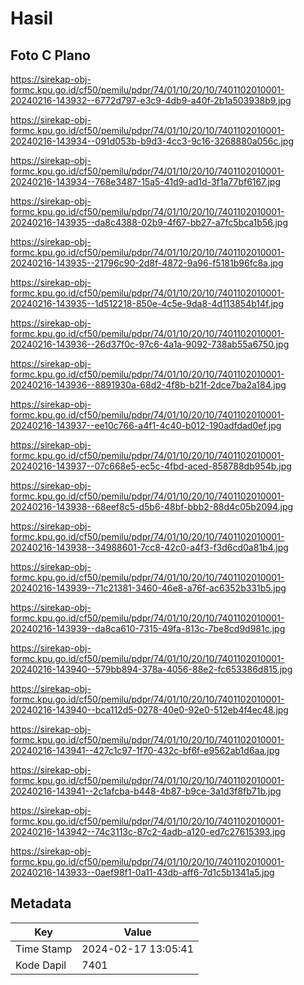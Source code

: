 # Hasil

## Foto C Plano

https://sirekap-obj-formc.kpu.go.id/cf50/pemilu/pdpr/74/01/10/20/10/7401102010001-20240216-143932--6772d797-e3c9-4db9-a40f-2b1a503938b9.jpg

https://sirekap-obj-formc.kpu.go.id/cf50/pemilu/pdpr/74/01/10/20/10/7401102010001-20240216-143934--091d053b-b9d3-4cc3-9c16-3268880a056c.jpg

https://sirekap-obj-formc.kpu.go.id/cf50/pemilu/pdpr/74/01/10/20/10/7401102010001-20240216-143934--768e3487-15a5-41d9-ad1d-3f1a77bf6167.jpg

https://sirekap-obj-formc.kpu.go.id/cf50/pemilu/pdpr/74/01/10/20/10/7401102010001-20240216-143935--da8c4388-02b9-4f67-bb27-a7fc5bca1b56.jpg

https://sirekap-obj-formc.kpu.go.id/cf50/pemilu/pdpr/74/01/10/20/10/7401102010001-20240216-143935--21796c90-2d8f-4872-9a96-f5181b96fc8a.jpg

https://sirekap-obj-formc.kpu.go.id/cf50/pemilu/pdpr/74/01/10/20/10/7401102010001-20240216-143935--1d512218-850e-4c5e-9da8-4d113854b14f.jpg

https://sirekap-obj-formc.kpu.go.id/cf50/pemilu/pdpr/74/01/10/20/10/7401102010001-20240216-143936--26d37f0c-97c6-4a1a-9092-738ab55a6750.jpg

https://sirekap-obj-formc.kpu.go.id/cf50/pemilu/pdpr/74/01/10/20/10/7401102010001-20240216-143936--8891930a-68d2-4f8b-b21f-2dce7ba2a184.jpg

https://sirekap-obj-formc.kpu.go.id/cf50/pemilu/pdpr/74/01/10/20/10/7401102010001-20240216-143937--ee10c766-a4f1-4c40-b012-190adfdad0ef.jpg

https://sirekap-obj-formc.kpu.go.id/cf50/pemilu/pdpr/74/01/10/20/10/7401102010001-20240216-143937--07c668e5-ec5c-4fbd-aced-858788db954b.jpg

https://sirekap-obj-formc.kpu.go.id/cf50/pemilu/pdpr/74/01/10/20/10/7401102010001-20240216-143938--68eef8c5-d5b6-48bf-bbb2-88d4c05b2094.jpg

https://sirekap-obj-formc.kpu.go.id/cf50/pemilu/pdpr/74/01/10/20/10/7401102010001-20240216-143938--34988601-7cc8-42c0-a4f3-f3d6cd0a81b4.jpg

https://sirekap-obj-formc.kpu.go.id/cf50/pemilu/pdpr/74/01/10/20/10/7401102010001-20240216-143939--71c21381-3460-46e8-a76f-ac6352b331b5.jpg

https://sirekap-obj-formc.kpu.go.id/cf50/pemilu/pdpr/74/01/10/20/10/7401102010001-20240216-143939--da8ca610-7315-49fa-813c-7be8cd9d981c.jpg

https://sirekap-obj-formc.kpu.go.id/cf50/pemilu/pdpr/74/01/10/20/10/7401102010001-20240216-143940--579bb894-378a-4056-88e2-fc653386d815.jpg

https://sirekap-obj-formc.kpu.go.id/cf50/pemilu/pdpr/74/01/10/20/10/7401102010001-20240216-143940--bca112d5-0278-40e0-92e0-512eb4f4ec48.jpg

https://sirekap-obj-formc.kpu.go.id/cf50/pemilu/pdpr/74/01/10/20/10/7401102010001-20240216-143941--427c1c97-1f70-432c-bf6f-e9562ab1d6aa.jpg

https://sirekap-obj-formc.kpu.go.id/cf50/pemilu/pdpr/74/01/10/20/10/7401102010001-20240216-143941--2c1afcba-b448-4b87-b9ce-3a1d3f8fb71b.jpg

https://sirekap-obj-formc.kpu.go.id/cf50/pemilu/pdpr/74/01/10/20/10/7401102010001-20240216-143942--74c3113c-87c2-4adb-a120-ed7c27615393.jpg

https://sirekap-obj-formc.kpu.go.id/cf50/pemilu/pdpr/74/01/10/20/10/7401102010001-20240216-143933--0aef98f1-0a11-43db-aff6-7d1c5b1341a5.jpg


## Metadata

| Key        | Value               |
| ---------- | ------------------- |
| Time Stamp | 2024-02-17 13:05:41 |
| Kode Dapil | 7401                |



